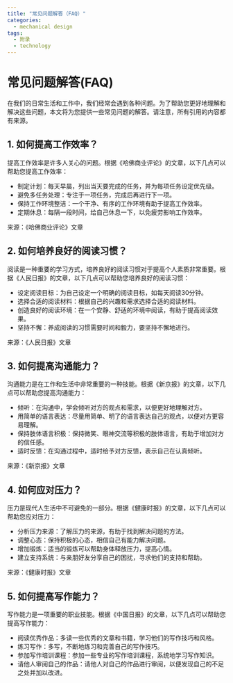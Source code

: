 ```yaml
---  
title: "常见问题解答（FAQ）"  
categories:  
  - mechanical design  
tags: 
  - 附录 
  - technology  
---  
```


# 常见问题解答(FAQ)

在我们的日常生活和工作中，我们经常会遇到各种问题。为了帮助您更好地理解和解决这些问题，本文将为您提供一些常见问题的解答。请注意，所有引用的内容都有来源。

## 1. 如何提高工作效率？

提高工作效率是许多人关心的问题。根据《哈佛商业评论》的文章，以下几点可以帮助您提高工作效率：

- 制定计划：每天早晨，列出当天要完成的任务，并为每项任务设定优先级。
- 避免多任务处理：专注于一项任务，完成后再进行下一项。
- 保持工作环境整洁：一个干净、有序的工作环境有助于提高工作效率。
- 定期休息：每隔一段时间，给自己休息一下，以免疲劳影响工作效率。

来源：《哈佛商业评论》文章

## 2. 如何培养良好的阅读习惯？

阅读是一种重要的学习方式，培养良好的阅读习惯对于提高个人素质非常重要。根据《人民日报》的文章，以下几点可以帮助您培养良好的阅读习惯：

- 设定阅读目标：为自己设定一个明确的阅读目标，如每天阅读30分钟。
- 选择合适的阅读材料：根据自己的兴趣和需求选择合适的阅读材料。
- 创造良好的阅读环境：在一个安静、舒适的环境中阅读，有助于提高阅读效果。
- 坚持不懈：养成阅读的习惯需要时间和毅力，要坚持不懈地进行。

来源：《人民日报》文章

## 3. 如何提高沟通能力？

沟通能力是在工作和生活中非常重要的一种技能。根据《新京报》的文章，以下几点可以帮助您提高沟通能力：

- 倾听：在沟通中，学会倾听对方的观点和需求，以便更好地理解对方。
- 用简单的语言表达：尽量用简单、明了的语言表达自己的观点，以便对方更容易理解。
- 保持肢体语言积极：保持微笑、眼神交流等积极的肢体语言，有助于增加对方的信任感。
- 适时反馈：在沟通过程中，适时给予对方反馈，表示自己在认真倾听。

来源：《新京报》文章

## 4. 如何应对压力？

压力是现代人生活中不可避免的一部分。根据《健康时报》的文章，以下几点可以帮助您应对压力：

- 分析压力来源：了解压力的来源，有助于找到解决问题的方法。
- 调整心态：保持积极的心态，相信自己有能力解决问题。
- 增加锻炼：适当的锻炼可以帮助身体释放压力，提高心情。
- 建立支持系统：与亲朋好友分享自己的困扰，寻求他们的支持和帮助。

来源：《健康时报》文章

## 5. 如何提高写作能力？

写作能力是一项重要的职业技能。根据《中国日报》的文章，以下几点可以帮助您提高写作能力：

- 阅读优秀作品：多读一些优秀的文章和书籍，学习他们的写作技巧和风格。
- 练习写作：多写，不断地练习和完善自己的写作技巧。
- 参加写作培训课程：参加一些专业的写作培训课程，系统地学习写作知识。
- 请他人审阅自己的作品：请他人对自己的作品进行审阅，以便发现自己的不足之处并加以改进。 
